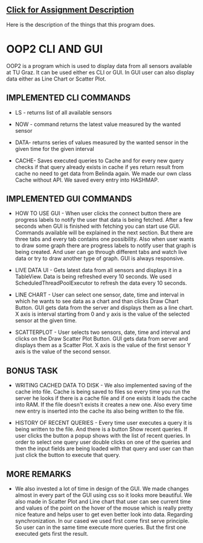 ## [Click for Assignment Description](docs/README.md)
Here is the description of the things that this program does.
# OOP2 CLI AND GUI

OOP2 is a program which is used to display data from all sensors available at TU Graz. It can be used either es CLI or GUI. In GUI user can also display data either as Line Chart or Scatter Plot.

## IMPLEMENTED CLI COMMANDS

- LS - returns list of all available sensors

- NOW - command returns the latest value measured by the wanted sensor

- DATA- returns series of values measured by the wanted sensor in the given time for the given interval

- CACHE- Saves executed queries to Cache and for every new query checks if that query already exists in cache if yes return result from cache no need to get data from Belinda again. We made our own class Cache without API. We saved every entry into HASHMAP.

## IMPLEMENTED GUI COMMANDS
- HOW TO USE GUI - When user clicks the connect button there are progress labels to notify the user that data is being fetched. After a few seconds when GUI is finished with fetching you can start use GUI. Commands available will be explained in the next section. But there are three tabs and every tab contains one possibility. Also when user wants to draw some graph there are progress labels to notify user that graph is being created. And user can go through different tabs and watch live data or try to draw another type of graph. GUI is always responsive. 

- LIVE DATA UI - Gets latest data from all sensors and displays it in a TableView. Data is being refreshed every 10 seconds. We used ScheduledThreadPoolExecutor to refresh the data every 10 seconds.
 
- LINE CHART - User can select one sensor, date, time and interval in which he wants to see data as a chart and than clicks Draw Chart Button. GUI  gets data from the server and displays them as a line chart. X axis is interval starting from 0 and y axis is the value of the selected sensor at the given time.

- SCATTERPLOT - User selects two sensors, date, time and interval and clicks on the Draw Scatter Plot Button. GUI gets data from server and displays them as a Scatter Plot. X axis is the value of the first sensor Y axis is the value of the second sensor.


## BONUS TASK

- WRITING CACHED DATA TO DISK - We also implemented saving of the cache into file. Cache is being saved to files so every time you run the server he looks if there is a cache file and if one exists it loads the cache into RAM. If the file doesn't exists it creates a new one. Also every time new entry is inserted into the cache its also being written to the file.

- HISTORY OF RECENT QUERIES - Every time user executes a query it is being written to the file. And there is a button Show recent queries. If user clicks the button a popup shows with the list of recent queries. In order to select one query user double clicks on one of the queries and then the input fields are being loaded with that query and user can than just click the button to execute that query.


## MORE REMARKS
- We also invested a lot of time in design of the GUI. We made changes almost in every part of the GUI using css so it looks more beautiful. We also made in Scatter Plot and Line chart that user can see current time and values of the point on the hover of the mouse which is really pretty nice feature and helps user to get even better look into data. 
Regarding synchronization. In our cased we used first come first serve principle. So user can in the same time execute more queries. But the first one executed gets first the result. 


